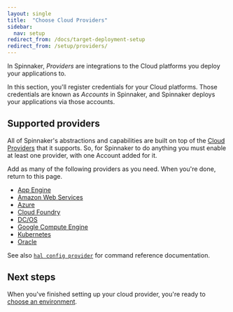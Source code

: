 ```yaml
---
layout: single
title:  "Choose Cloud Providers"
sidebar:
  nav: setup
redirect_from: /docs/target-deployment-setup
redirect_from: /setup/providers/
---
```


In Spinnaker, *Providers* are integrations to the Cloud platforms you deploy
your applications to.

In this section, you'll register credentials for your Cloud platforms. Those
credentials are known as *Accounts* in Spinnaker, and Spinnaker deploys your
applications via those accounts.

## Supported providers

All of Spinnaker's abstractions and capabilities are built on top of the [Cloud
Providers](/concepts/providers/) that it supports. So, for Spinnaker to do
anything you must enable at least one provider, with one Account added for it.

Add as many of the following providers as you need. When you're done, return to this page.

* [App Engine](/docs/setup/install/providers/appengine/)
* [Amazon Web Services](/docs/setup/install/providers/aws/)
* [Azure](/docs/setup/install/providers/azure/)
* [Cloud Foundry](/docs/setup/install/providers/cf/)
* [DC/OS](/docs/setup/install/providers/dcos/)
* [Google Compute Engine](/docs/setup/install/providers/gce/)
* [Kubernetes](/docs/setup/install/providers/kubernetes-v2/)
* [Oracle](/docs/setup/install/providers/oracle/)

See also [`hal config provider`](/reference/halyard/commands/#hal-config-provider)
for command reference documentation.

## Next steps

When you've finished setting up your cloud provider, you're ready to
[choose an environment](/docs/setup/install/environment/).
